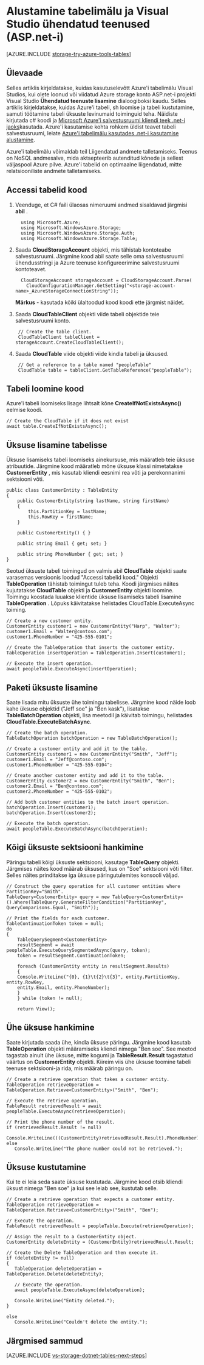 <properties
    pageTitle="Alustamine tabelimälu ja Visual Studio ühendatud teenused (ASP.net-i) | Microsoft Azure'i"
    description="Kuidas alustada, kasutades Azure'i tabelimälu ASP.net-i projekti Visual Studio pärast salvestusruumi Visual Studio abil kontoga ühenduse ühendatud teenused"
    services="storage"
    documentationCenter=""
    authors="TomArcher"
    manager="douge"
    editor=""/>

<tags
    ms.service="storage"
    ms.workload="web"
    ms.tgt_pltfrm="vs-getting-started"
    ms.devlang="na"
    ms.topic="article"
    ms.date="07/18/2016"
    ms.author="tarcher"/>

# <a name="get-started-with-table-storage-and-visual-studio-connected-services-aspnet"></a>Alustamine tabelimälu ja Visual Studio ühendatud teenused (ASP.net-i)

[AZURE.INCLUDE [storage-try-azure-tools-tables](../../includes/storage-try-azure-tools-tables.md)]

## <a name="overview"></a>Ülevaade
Selles artiklis kirjeldatakse, kuidas kasutuselevõtt Azure'i tabelimälu Visual Studios, kui olete loonud või viidatud Azure storage konto ASP.net-i projekti Visual Studio **Ühendatud teenuste lisamine** dialoogiboksi kaudu. Selles artiklis kirjeldatakse, kuidas Azure'i tabeli, sh loomise ja tabeli kustutamine, samuti töötamine tabeli üksuste levinumaid toiminguid teha. Näidiste kirjutada c\# koodi ja [Microsoft Azure'i salvestusruumi kliendi teek .net-i jaoks](https://msdn.microsoft.com/library/azure/dn261237.aspx)kasutada. Azure'i kasutamise kohta rohkem üldist teavet tabeli salvestusruumi, leiate [Azure'i tabelimälu kasutades .net-i kasutamise alustamine](storage-dotnet-how-to-use-tables.md).

Azure'i tabelimälu võimaldab teil Liigendatud andmete talletamiseks. Teenus on NoSQL andmesalve, mida aktsepteerib autenditud kõnede ja sellest väljaspool Azure pilve. Azure'i tabelid on optimaalne liigendatud, mitte relatsiooniliste andmete talletamiseks.


## <a name="access-tables-in-code"></a>Accessi tabelid kood

1. Veenduge, et C# faili ülaosas nimeruumi andmed sisaldavad järgmisi **abil** .

         using Microsoft.Azure;
         using Microsoft.WindowsAzure.Storage;
         using Microsoft.WindowsAzure.Storage.Auth;
         using Microsoft.WindowsAzure.Storage.Table;

2. Saada **CloudStorageAccount** objekti, mis tähistab kontoteabe salvestusruumi. Järgmine kood abil saate selle oma salvestusruumi ühendusstringi ja Azure teenuse konfigureerimine salvestusruumi kontoteavet.

         CloudStorageAccount storageAccount = CloudStorageAccount.Parse(
           CloudConfigurationManager.GetSetting("<storage-account-name>_AzureStorageConnectionString"));

    **Märkus** - kasutada kõiki ülaltoodud kood koodi ette järgmist näidet.

3. Saada **CloudTableClient** objekti viide tabeli objektide teie salvestusruumi konto.  

        // Create the table client.
        CloudTableClient tableClient = storageAccount.CreateCloudTableClient();

4. Saada **CloudTable** viide objekti viide kindla tabeli ja üksused.

        // Get a reference to a table named "peopleTable"
        CloudTable table = tableClient.GetTableReference("peopleTable");

## <a name="create-a-table-in-code"></a>Tabeli loomine kood

Azure'i tabeli loomiseks lisage lihtsalt kõne **CreateIfNotExistsAsync()** eelmise koodi.

    // Create the CloudTable if it does not exist
    await table.CreateIfNotExistsAsync();

## <a name="add-an-entity-to-a-table"></a>Üksuse lisamine tabelisse

Üksuse lisamiseks tabeli loomiseks ainekursuse, mis määratleb teie üksuse atribuutide. Järgmine kood määratleb mõne üksuse klassi nimetatakse **CustomerEntity** , mis kasutab kliendi eesnimi rea võti ja perekonnanimi sektsiooni võti.

    public class CustomerEntity : TableEntity
    {
        public CustomerEntity(string lastName, string firstName)
        {
            this.PartitionKey = lastName;
            this.RowKey = firstName;
        }

        public CustomerEntity() { }

        public string Email { get; set; }

        public string PhoneNumber { get; set; }
    }

Seotud üksuste tabeli toimingud on valmis abil **CloudTable** objekti saate varasemas versioonis loodud "Accessi tabelid kood." Objekti **TableOperation** tähistab toimingut tuleb teha. Koodi järgmises näites kujutatakse **CloudTable** objekti ja **CustomerEntity** objekti loomine. Toimingu koostada luuakse klientide üksuse lisamiseks tabeli lisamine **TableOperation** . Lõpuks käivitatakse helistades CloudTable.ExecuteAsync toiming.

    // Create a new customer entity.
    CustomerEntity customer1 = new CustomerEntity("Harp", "Walter");
    customer1.Email = "Walter@contoso.com";
    customer1.PhoneNumber = "425-555-0101";

    // Create the TableOperation that inserts the customer entity.
    TableOperation insertOperation = TableOperation.Insert(customer1);

    // Execute the insert operation.
    await peopleTable.ExecuteAsync(insertOperation);

## <a name="insert-a-batch-of-entities"></a>Paketi üksuste lisamine

Saate lisada mitu üksuste ühe toimingu tabelisse. Järgmine kood näide loob kahe üksuse objektid ("Jeff soe" ja "Ben kask"), lisatakse **TableBatchOperation** objekti, lisa meetodil ja käivitab toimingu, helistades **CloudTable.ExecuteBatchAsync**.

    // Create the batch operation.
    TableBatchOperation batchOperation = new TableBatchOperation();

    // Create a customer entity and add it to the table.
    CustomerEntity customer1 = new CustomerEntity("Smith", "Jeff");
    customer1.Email = "Jeff@contoso.com";
    customer1.PhoneNumber = "425-555-0104";

    // Create another customer entity and add it to the table.
    CustomerEntity customer2 = new CustomerEntity("Smith", "Ben");
    customer2.Email = "Ben@contoso.com";
    customer2.PhoneNumber = "425-555-0102";

    // Add both customer entities to the batch insert operation.
    batchOperation.Insert(customer1);
    batchOperation.Insert(customer2);

    // Execute the batch operation.
    await peopleTable.ExecuteBatchAsync(batchOperation);

## <a name="get-all-of-the-entities-in-a-partition"></a>Kõigi üksuste sektsiooni hankimine
Päringu tabeli kõigi üksuste sektsiooni, kasutage **TableQuery** objekti. Järgmises näites kood määrab üksused, kus on "Soe" sektsiooni võti filter. Selles näites prinditakse iga üksuse päringutulemites konsooli väljad.

    // Construct the query operation for all customer entities where PartitionKey="Smith".
    TableQuery<CustomerEntity> query = new TableQuery<CustomerEntity>().Where(TableQuery.GenerateFilterCondition("PartitionKey", QueryComparisons.Equal, "Smith"));

    // Print the fields for each customer.
    TableContinuationToken token = null;
    do
    {
        TableQuerySegment<CustomerEntity>
        resultSegment = await peopleTable.ExecuteQuerySegmentedAsync(query, token);
        token = resultSegment.ContinuationToken;

        foreach (CustomerEntity entity in resultSegment.Results)
        {
        Console.WriteLine("{0}, {1}\t{2}\t{3}", entity.PartitionKey, entity.RowKey,
        entity.Email, entity.PhoneNumber);
        }
        } while (token != null);

        return View();


## <a name="get-a-single-entity"></a>Ühe üksuse hankimine
Saate kirjutada saada ühe, kindla üksuse päringu. Järgmine kood kasutab **TableOperation** objekti määramiseks kliendi nimega "Ben soe". See meetod tagastab ainult ühe üksuse, mitte kogumi ja **TableResult.Result** tagastatud väärtus on **CustomerEntity** objekti. Kiireim viis ühe üksuse toomine tabeli teenuse sektsiooni-ja rida, mis määrab päringu on.

    // Create a retrieve operation that takes a customer entity.
    TableOperation retrieveOperation = TableOperation.Retrieve<CustomerEntity>("Smith", "Ben");

    // Execute the retrieve operation.
    TableResult retrievedResult = await peopleTable.ExecuteAsync(retrieveOperation);
    
    // Print the phone number of the result.
    if (retrievedResult.Result != null)
        Console.WriteLine(((CustomerEntity)retrievedResult.Result).PhoneNumber);
    else
       Console.WriteLine("The phone number could not be retrieved.");

## <a name="delete-an-entity"></a>Üksuse kustutamine
Kui te ei leia seda saate üksuse kustutada. Järgmine kood otsib kliendi üksust nimega "Ben soe" ja kui see leiab see, kustutab selle.

    // Create a retrieve operation that expects a customer entity.
    TableOperation retrieveOperation = TableOperation.Retrieve<CustomerEntity>("Smith", "Ben");

    // Execute the operation.
    TableResult retrievedResult = peopleTable.Execute(retrieveOperation);

    // Assign the result to a CustomerEntity object.
    CustomerEntity deleteEntity = (CustomerEntity)retrievedResult.Result;

    // Create the Delete TableOperation and then execute it.
    if (deleteEntity != null)
    {
       TableOperation deleteOperation = TableOperation.Delete(deleteEntity);

       // Execute the operation.
       await peopleTable.ExecuteAsync(deleteOperation);

       Console.WriteLine("Entity deleted.");
    }

    else
       Console.WriteLine("Couldn't delete the entity.");

## <a name="next-steps"></a>Järgmised sammud

[AZURE.INCLUDE [vs-storage-dotnet-tables-next-steps](../../includes/vs-storage-dotnet-tables-next-steps.md)]
